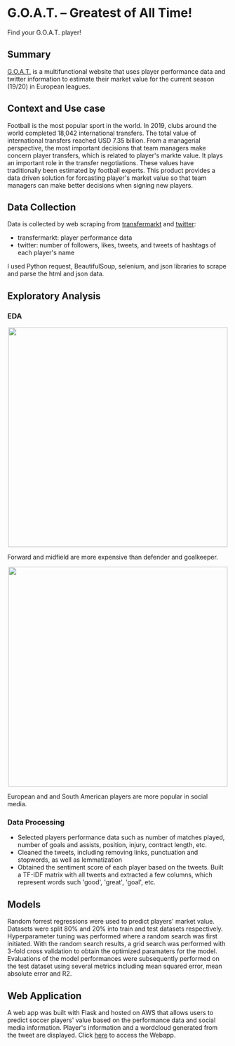 # G.O.A.T. – Greatest of All Time!
Find your G.O.A.T. player!

## Summary
[G.O.A.T.](datafuture.me) is a multifunctional website that uses player performance data and twitter information to estimate their market value for the current season (19/20) in European leagues. 

## Context and Use case
Football is the most popular sport in the world. In 2019, clubs around the world completed 18,042 international transfers. The total value of international transfers reached USD 7.35 billion. From a managerial perspective, the most important decisions that team managers make concern player transfers, which is related to player's markte value. It plays an important role in the transfer negotiations. These values have traditionally been estimated by football experts. This product provides a data driven solution for forcasting player's market value so that team managers can make better decisions when signing new players.

## Data Collection
Data is collected by web scraping from [transfermarkt](https://www.transfermarkt.com/) and [twitter](https://twitter.com/):

- transfermarkt: player performance data
- twitter: number of followers, likes, tweets, and tweets of hashtags of each player's name

I used Python request, BeautifulSoup, selenium, and json libraries to scrape and parse the html and json data.

## Exploratory Analysis
### EDA
<p align="center"><img src="https://github.com/qianzhangut/qian_insight/blob/master/img/output3.png" width="500"/></p>
Forward and midfield are more expensive than defender and goalkeeper.


<p align="center"><img src="https://github.com/qianzhangut/qian_insight/blob/master/img/output5.png" width="500"/></p>
European and and South American players are more popular in social media.

### Data Processing
- Selected players performance data such as number of matches played, number of goals and assists, position, injury, contract length, etc.
- Cleaned the tweets, including removing links, punctuation and stopwords, as well as lemmatization
- Obtained the sentiment score of each player based on the tweets. Built a TF-IDF matrix with all tweets and extracted a few columns, which represent words such 'good', 'great', 'goal', etc. 

## Models
Random forrest regressions were used to predict players' market value. Datasets were split 80% and 20% into train and test datasets respectively. Hyperparameter tuning was performed where a random search was first initiated. With the random search results, a grid search was performed with 3-fold cross validation to obtain the optimized paramaters for the model. Evaluations of the model performances were subsequently performed on the test dataset using several metrics including mean squared error, mean absolute error and R2.


## Web Application
A web app was built with Flask and hosted on AWS that allows users to predict soccer players' value based on the performance data and social media information. Player's information and a wordcloud generated from the tweet are displayed. Click [here](www.datafuture.me) to access the Webapp.




